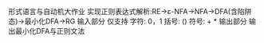 形式语言与自动机大作业
实现正则表达式解析:RE->ε-NFA->NFA->DFA(含陷阱态)->最小化DFA->RG
输入部分
      仅支持 字符: 0，1
            括号: ()
            符号: + *
输出部分
      输出最小化DFA与正则文法
      

